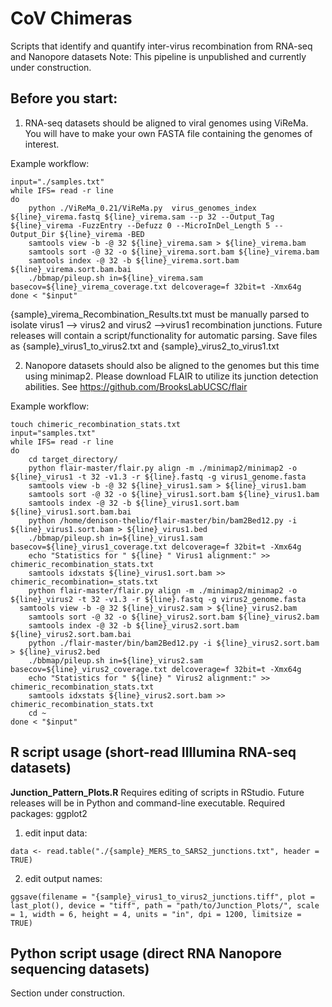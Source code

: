 # CoV Chimeras
Scripts that identify and quantify inter-virus recombination from RNA-seq and Nanopore datasets
Note: This pipeline is unpublished and currently under construction.

## Before you start:

1) RNA-seq datasets should be aligned to viral genomes using ViReMa. You will have to make your own FASTA file containing the genomes of interest.

Example workflow:

```
input="./samples.txt"
while IFS= read -r line
do
	python ./ViReMa_0.21/ViReMa.py  virus_genomes_index ${line}_virema.fastq ${line}_virema.sam --p 32 --Output_Tag ${line}_virema -FuzzEntry --Defuzz 0 --MicroInDel_Length 5 --Output_Dir ${line}_virema -BED
	samtools view -b -@ 32 ${line}_virema.sam > ${line}_virema.bam
	samtools sort -@ 32 -o ${line}_virema.sort.bam ${line}_virema.bam
	samtools index -@ 32 -b ${line}_virema.sort.bam ${line}_virema.sort.bam.bai
	./bbmap/pileup.sh in=${line}_virema.sam basecov=${line}_virema_coverage.txt delcoverage=f 32bit=t -Xmx64g
done < "$input"
```

{sample}_virema_Recombination_Results.txt must be manually parsed to isolate virus1 --> virus2 and virus2 -->virus1 recombination junctions. Future releases will contain a script/functionality for automatic parsing. Save files as {sample}_virus1_to_virus2.txt and {sample}_virus2_to_virus1.txt

2) Nanopore datasets should also be aligned to the genomes but this time using minimap2. Please download FLAIR to utilize its junction detection abilities. See https://github.com/BrooksLabUCSC/flair

Example workflow:

```
touch chimeric_recombination_stats.txt
input="samples.txt"
while IFS= read -r line
do
	cd target_directory/
	python flair-master/flair.py align -m ./minimap2/minimap2 -o ${line}_virus1 -t 32 -v1.3 -r ${line}.fastq -g virus1_genome.fasta
	samtools view -b -@ 32 ${line}_virus1.sam > ${line}_virus1.bam
	samtools sort -@ 32 -o ${line}_virus1.sort.bam ${line}_virus1.bam
	samtools index -@ 32 -b ${line}_virus1.sort.bam ${line}_virus1.sort.bam.bai
	python /home/denison-thelio/flair-master/bin/bam2Bed12.py -i ${line}_virus1.sort.bam > ${line}_virus1.bed
	./bbmap/pileup.sh in=${line}_virus1.sam basecov=${line}_virus1_coverage.txt delcoverage=f 32bit=t -Xmx64g
	echo "Statistics for " ${line} " Virus1 alignment:" >> chimeric_recombination_stats.txt
	samtools idxstats ${line}_virus1.sort.bam >> chimeric_recombination=_stats.txt
	python flair-master/flair.py align -m ./minimap2/minimap2 -o ${line}_virus2 -t 32 -v1.3 -r ${line}.fastq -g virus2_genome.fasta	
  samtools view -b -@ 32 ${line}_virus2.sam > ${line}_virus2.bam
	samtools sort -@ 32 -o ${line}_virus2.sort.bam ${line}_virus2.bam
	samtools index -@ 32 -b ${line}_virus2.sort.bam ${line}_virus2.sort.bam.bai
	python ./flair-master/bin/bam2Bed12.py -i ${line}_virus2.sort.bam > ${line}_virus2.bed
	./bbmap/pileup.sh in=${line}_virus2.sam basecov=${line}_virus2_coverage.txt delcoverage=f 32bit=t -Xmx64g
	echo "Statistics for " ${line} " Virus2 alignment:" >> chimeric_recombination_stats.txt
	samtools idxstats ${line}_virus2.sort.bam >> chimeric_recombination_stats.txt
	cd ~
done < "$input"
```

## R script usage (short-read Illlumina RNA-seq datasets)
**Junction_Pattern_Plots.R**
Requires editing of scripts in RStudio. Future releases will be in Python and command-line executable.
Required packages:
ggplot2

1) edit input data:
```
data <- read.table("./{sample}_MERS_to_SARS2_junctions.txt", header = TRUE)
```
2) edit output names:

```
ggsave(filename = "{sample}_virus1_to_virus2_junctions.tiff", plot = last_plot(), device = "tiff", path = "path/to/Junction_Plots/", scale = 1, width = 6, height = 4, units = "in", dpi = 1200, limitsize = TRUE)
```

## Python script usage (direct RNA Nanopore sequencing datasets)
Section under construction.
